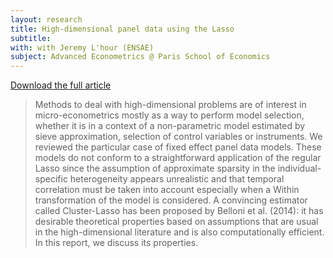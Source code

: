 ```yaml
---
layout: research
title: High-dimensional panel data using the Lasso 
subtitle:
with: with Jeremy L'hour (ENSAE) 
subject: Advanced Econometrics @ Paris School of Economics 
---
```


<a href="{{ base.url }}/download/LHOUR_SALEILLE_ADVMETRICS2015.pdf" target="_blank">Download the full article</a>

> Methods to deal with high-dimensional problems are of interest in micro-econometrics mostly as a way to perform model selection, whether it is in a context of a non-parametric model estimated by sieve approximation, selection of control variables or instruments. We reviewed the particular case of fixed effect panel data models. These models do not conform to a straightforward application of the regular Lasso since the assumption of approximate sparsity in the individual-specific heterogeneity appears unrealistic and that temporal correlation must be taken into account especially when a Within transformation of the model is considered. A convincing estimator called Cluster-Lasso has been proposed by Belloni et al. (2014): it has desirable theoretical properties based on assumptions that are usual in the high-dimensional literature and is also computationally efficient. In this report, we discuss its properties.